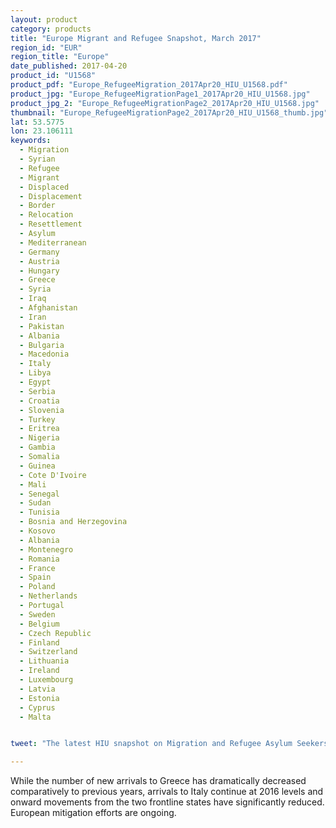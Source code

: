 ```yaml
---
layout: product
category: products
title: "Europe Migrant and Refugee Snapshot, March 2017"
region_id: "EUR"
region_title: "Europe"
date_published: 2017-04-20
product_id: "U1568"
product_pdf: "Europe_RefugeeMigration_2017Apr20_HIU_U1568.pdf"
product_jpg: "Europe_RefugeeMigrationPage1_2017Apr20_HIU_U1568.jpg"
product_jpg_2: "Europe_RefugeeMigrationPage2_2017Apr20_HIU_U1568.jpg"
thumbnail: "Europe_RefugeeMigrationPage2_2017Apr20_HIU_U1568_thumb.jpg"
lat: 53.5775
lon: 23.106111
keywords:
  - Migration
  - Syrian
  - Refugee
  - Migrant
  - Displaced
  - Displacement
  - Border
  - Relocation
  - Resettlement
  - Asylum
  - Mediterranean
  - Germany
  - Austria
  - Hungary
  - Greece
  - Syria
  - Iraq
  - Afghanistan
  - Iran
  - Pakistan
  - Albania
  - Bulgaria
  - Macedonia
  - Italy
  - Libya
  - Egypt
  - Serbia
  - Croatia
  - Slovenia
  - Turkey
  - Eritrea
  - Nigeria 
  - Gambia
  - Somalia
  - Guinea
  - Cote D'Ivoire
  - Mali 
  - Senegal
  - Sudan 
  - Tunisia
  - Bosnia and Herzegovina
  - Kosovo 
  - Albania
  - Montenegro
  - Romania
  - France
  - Spain
  - Poland
  - Netherlands
  - Portugal
  - Sweden
  - Belgium
  - Czech Republic
  - Finland
  - Switzerland
  - Lithuania
  - Ireland
  - Luxembourg
  - Latvia
  - Estonia
  - Cyprus
  - Malta


tweet: "The latest HIU snapshot on Migration and Refugee Asylum Seekers in Europe"

---
```

While the number of new arrivals to Greece has dramatically decreased comparatively to previous years, arrivals to Italy continue at 2016 levels and onward movements from the two frontline states have significantly reduced. European mitigation efforts are ongoing.
